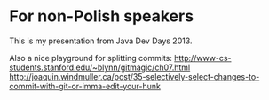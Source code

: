 For non-Polish speakers
=======================
This is my presentation from Java Dev Days 2013.

Also a nice playground for splitting commits:
http://www-cs-students.stanford.edu/~blynn/gitmagic/ch07.html
http://joaquin.windmuller.ca/post/35-selectively-select-changes-to-commit-with-git-or-imma-edit-your-hunk
